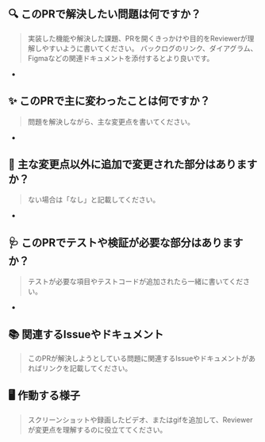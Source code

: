 ## 🔍 このPRで解決したい問題は何ですか？

> 実装した機能や解決した課題、PRを開くきっかけや目的をReviewerが理解しやすいように書いてください。 
> バックログのリンク、ダイアグラム、Figmaなどの関連ドキュメントを添付するとより良いです。
* 

## ✨ このPRで主に変わったことは何ですか？

> 問題を解決しながら、主な変更点を書いてください。
* 

## 🔖 主な変更点以外に追加で変更された部分はありますか？

> ない場合は「なし」と記載してください。
* 

## 🩺 このPRでテストや検証が必要な部分はありますか？

> テストが必要な項目やテストコードが追加されたら一緒に書いてください。
* 

## 📚 関連するIssueやドキュメント

> このPRが解決しようとしている問題に関連するIssueやドキュメントがあればリンクを記載してください。

## 🖥 作動する様子

> スクリーンショットや録画したビデオ、またはgifを追加して、Reviewerが変更点を理解するのに役立ててください。